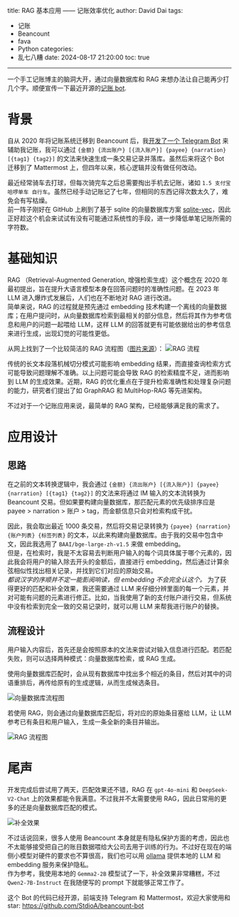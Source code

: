 title: RAG 基本应用 —— 记账效率优化
author: David Dai
tags:
  - 记账
  - Beancount
  - fava
  - Python
categories:
  - 乱七八糟
date: 2024-08-17 21:20:00
toc: true
---
一个手工记账博主的脑洞大开，通过向量数据库和 RAG 来想办法让自己能再少打几个字。顺便宣传一下最近开源的[记账 bot](https://github.com/StdioA/beancount-bot).

<!--more-->
# 背景
自从 2020 年将记账系统迁移到 Beancount 后，我[开发了一个 Telegram Bot](https://blog.stdioa.com/2020/09/using-beancount/#telegram-bot) 来辅助我记账，我可以通过 `{金额} {流出账户} [{流入账户}] {payee} {narration} [{tag1} {tag2}]` 的文法来快速生成一条交易记录并落库。虽然后来将这个 Bot 迁移到了 Mattermost 上，但四年以来，核心逻辑并没有做任何改动。

最近经常骑车去打球，但每次骑完车之后总需要掏出手机去记账，诸如 `1.5 支付宝 哈啰单车 自行车`。虽然已经手动记账记了七年，但相同的东西记得次数太久了，难免会有写枯燥。  
前一阵子刚好在 GitHub 上刷到了基于 sqlite 的向量数据库方案 [sqlite-vec](https://github.com/asg017/sqlite-vec)，因此正好趁这个机会来试试有没有可能通过系统性的手段，进一步降低单笔记账所需的字符数。

# 基础知识
RAG （Retrieval-Augmented Generation, 增强检索生成）这个概念在 2020 年最初提出，旨在提升大语言模型本身在回答问题时的准确性问题。在 2023 年 LLM 进入爆炸式发展后，人们也在不断地对 RAG 进行改进。  
简单来说，RAG 的过程就是预先通过 embedding 技术构建一个离线的向量数据库；在用户提问时，从向量数据库检索到最相关的部分信息，然后将其作为参考信息和用户的问题一起喂给 LLM，这样 LLM 的回答就更有可能依据给出的参考信息来进行生成，出现幻觉的可能性更低。

从网上找到了一个比较简洁的 RAG 流程图（[图片来源](https://gradientflow.com/techniques-challenges-and-future-of-augmented-language-models/)）：
<img alt="RAG 流程" src="/pics/beancount-rag/newsletter87-RAG-simple.png" style="max-width: 50%">

传统的长文本段落机械切分模式可能影响 embedding 结果，而直接查询检索方式可能导致问题理解不准确。以上问题可能会导致 RAG 的检索精度不足，进而影响到 LLM 的生成效果。近期，RAG 的优化重点在于提升检索准确性和处理复杂问题的能力，研究者们提出了如 GraphRAG 和 MultiHop-RAG 等先进架构。

不过对于一个记账应用来说，最简单的 RAG 架构，已经能够满足我的需求了。

# 应用设计
## 思路
在之前的文本转换逻辑中，我会通过 `{金额} {流出账户} [{流入账户}] {payee} {narration} [{tag1} {tag2}]` 的文法来将通过 IM 输入的文本流转换为 Beancount 交易。但如果要构建向量数据库，那匹配元素的优先级排序应是 payee > narration > 账户 > tag，而金额信息只会对检索构成干扰。

因此，我会取出最近 1000 条交易，然后将交易记录转换为 `{payee} {narration} {账户列表} {标签列表}` 的文本，以此来构建向量数据库。由于我的交易中包含中文，因此我选用了 `BAAI/bge-large-zh-v1.5` 来做 embedding。  
但是，在检索时，我是不太容易去判断用户输入的每个词具体属于哪个元素的，因此我会将用户的输入除去开头的金额后，直接进行 embedding，然后通过计算余弦相似性找出相关记录，并找到它们对应的原始交易。  
_都说汉字的序顺并不定一能影阅响读，但 embedding 不会完全认这个。_ 为了获得更好的匹配和补全效果，我还需要通过 LLM 来仔细分辨里面的每一个元素，并对可能有问题的元素进行修正。比如，当我使用了新的支付账户进行交易，但系统中没有检索到完全一致的交易记录时，就可以用 LLM 来帮我进行账户的替换。

## 流程设计
用户输入内容后，首先还是会按照原本的文法来尝试对输入信息进行匹配。若匹配失败，则可以选择两种模式：向量数据库检索，或 RAG 生成。

使用向量数据库匹配时，会从现有数据库中找出多个相近的条目，然后对其中的词语重排后，再传给原有的生成逻辑，从而生成候选条目。  

![向量数据库流程图](/pics/beancount-rag/vecdb.png)

若使用 RAG，则会通过向量数据库匹配后，将对应的原始条目塞给 LLM，让 LLM 参考已有条目和用户输入，生成一条全新的条目并输出。

![RAG 流程图](/pics/beancount-rag/rag.png)

# 尾声
开发完成后尝试用了两天，匹配效果还不错，RAG 在 `gpt-4o-mini` 和 `DeepSeek-V2-Chat` 上的效果都能令我满意。不过我并不太需要使用 RAG，因此日常用的更多的还是向量数据库匹配的模式。

<img alt="补全效果" src="/pics/beancount-rag/result.png" style="max-width: 50%">

不过话说回来，很多人使用 Beancount 本身就是有隐私保护方面的考虑，因此也不太能够接受把自己的账目数据喂给大公司去用于训练的行为。不过好在现在的端侧小模型对硬件的要求也不算很高，我们也可以用 [ollama](https://ollama.com/) 提供本地的 LLM 和 embedding 服务来保护隐私。  
作为参考，我使用本地的 `Gemma2-2B` 模型试了一下，补全效果非常糟糕，不过 `Qwen2-7B-Instruct` 在我随便写的 prompt 下就能够正常工作了。

这个 Bot 的代码已经开源，前端支持 Telegram 和 Mattermost，欢迎大家使用和 star: https://github.com/StdioA/beancount-bot
